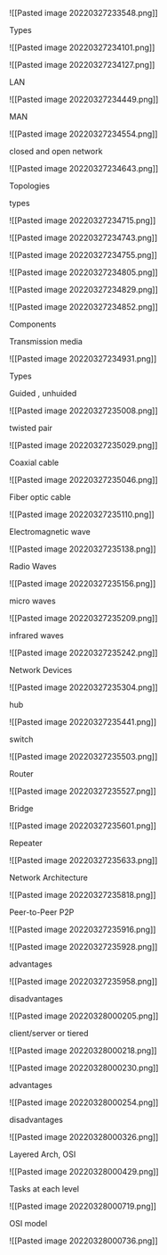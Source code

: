 ![[Pasted image 20220327233548.png]]

Types


![[Pasted image 20220327234101.png]]


![[Pasted image 20220327234127.png]]

LAN

![[Pasted image 20220327234449.png]]

MAN

![[Pasted image 20220327234554.png]]

closed and open network

![[Pasted image 20220327234643.png]]

Topologies

types

![[Pasted image 20220327234715.png]]

![[Pasted image 20220327234743.png]]

![[Pasted image 20220327234755.png]]

![[Pasted image 20220327234805.png]]

![[Pasted image 20220327234829.png]]

![[Pasted image 20220327234852.png]]


Components

Transmission media

![[Pasted image 20220327234931.png]]

Types

Guided , unhuided

![[Pasted image 20220327235008.png]]

twisted pair

![[Pasted image 20220327235029.png]]

Coaxial cable

![[Pasted image 20220327235046.png]]

Fiber optic cable

![[Pasted image 20220327235110.png]]


Electromagnetic wave

![[Pasted image 20220327235138.png]]

Radio Waves

![[Pasted image 20220327235156.png]]

micro waves

![[Pasted image 20220327235209.png]]

infrared waves

![[Pasted image 20220327235242.png]]

Network Devices

![[Pasted image 20220327235304.png]]

hub

![[Pasted image 20220327235441.png]]

switch

![[Pasted image 20220327235503.png]]


Router

![[Pasted image 20220327235527.png]]

Bridge

![[Pasted image 20220327235601.png]]

Repeater

![[Pasted image 20220327235633.png]]

Network Architecture

![[Pasted image 20220327235818.png]]

Peer-to-Peer P2P

![[Pasted image 20220327235916.png]]

![[Pasted image 20220327235928.png]]

advantages

![[Pasted image 20220327235958.png]]

disadvantages

![[Pasted image 20220328000205.png]]

client/server or tiered

![[Pasted image 20220328000218.png]]

![[Pasted image 20220328000230.png]]

advantages

![[Pasted image 20220328000254.png]]

disadvantages

![[Pasted image 20220328000326.png]]



Layered Arch, OSI 

![[Pasted image 20220328000429.png]]

Tasks at each level

![[Pasted image 20220328000719.png]]


OSI model

![[Pasted image 20220328000736.png]]


